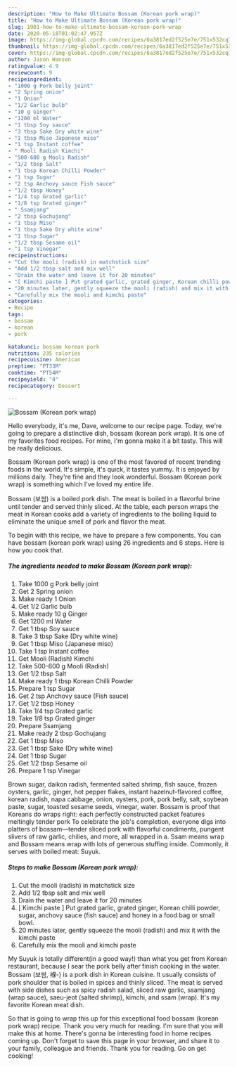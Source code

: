 ```yaml
---
description: "How to Make Ultimate Bossam (Korean pork wrap)"
title: "How to Make Ultimate Bossam (Korean pork wrap)"
slug: 1901-how-to-make-ultimate-bossam-korean-pork-wrap
date: 2020-05-18T01:02:47.957Z
image: https://img-global.cpcdn.com/recipes/6a3817ed2f525e7e/751x532cq70/bossam-korean-pork-wrap-recipe-main-photo.jpg
thumbnail: https://img-global.cpcdn.com/recipes/6a3817ed2f525e7e/751x532cq70/bossam-korean-pork-wrap-recipe-main-photo.jpg
cover: https://img-global.cpcdn.com/recipes/6a3817ed2f525e7e/751x532cq70/bossam-korean-pork-wrap-recipe-main-photo.jpg
author: Jason Hansen
ratingvalue: 4.9
reviewcount: 9
recipeingredient:
- "1000 g Pork belly joint"
- "2 Spring onion"
- "1 Onion"
- "1/2 Garlic bulb"
- "10 g Ginger"
- "1200 ml Water"
- "1 tbsp Soy sauce"
- "3 tbsp Sake Dry white wine"
- "1 tbsp Miso Japanese miso"
- "1 tsp Instant coffee"
- " Mooli Radish Kimchi"
- "500-600 g Mooli Radish"
- "1/2 tbsp Salt"
- "1 tbsp Korean Chilli Powder"
- "1 tsp Sugar"
- "2 tsp Anchovy sauce Fish sauce"
- "1/2 tbsp Honey"
- "1/4 tsp Grated garlic"
- "1/8 tsp Grated ginger"
- " Ssamjang"
- "2 tbsp Gochujang"
- "1 tbsp Miso"
- "1 tbsp Sake Dry white wine"
- "1 tbsp Sugar"
- "1/2 tbsp Sesame oil"
- "1 tsp Vinegar"
recipeinstructions:
- "Cut the mooli (radish) in matchstick size"
- "Add 1/2 tbsp salt and mix well"
- "Drain the water and leave it for 20 minutes"
- "[ Kimchi paste ] Put grated garlic, grated ginger, Korean chilli powder, sugar, anchovy sauce (fish sauce) and honey in a food bag or small bowl."
- "20 minutes later, gently squeeze the mooli (radish) and mix it with the kimchi paste"
- "Carefully mix the mooli and kimchi paste"
categories:
- Recipe
tags:
- bossam
- korean
- pork

katakunci: bossam korean pork 
nutrition: 235 calories
recipecuisine: American
preptime: "PT33M"
cooktime: "PT54M"
recipeyield: "4"
recipecategory: Dessert

---
```



![Bossam (Korean pork wrap)](https://img-global.cpcdn.com/recipes/6a3817ed2f525e7e/751x532cq70/bossam-korean-pork-wrap-recipe-main-photo.jpg)

Hello everybody, it's me, Dave, welcome to our recipe page. Today, we're going to prepare a distinctive dish, bossam (korean pork wrap). It is one of my favorites food recipes. For mine, I'm gonna make it a bit tasty. This will be really delicious.

Bossam (Korean pork wrap) is one of the most favored of recent trending foods in the world. It's simple, it's quick, it tastes yummy. It is enjoyed by millions daily. They're fine and they look wonderful. Bossam (Korean pork wrap) is something which I've loved my entire life.

Bossam (보쌈) is a boiled pork dish. The meat is boiled in a flavorful brine until tender and served thinly sliced. At the table, each person wraps the meat in Korean cooks add a variety of ingredients to the boiling liquid to eliminate the unique smell of pork and flavor the meat.


To begin with this recipe, we have to prepare a few components. You can have bossam (korean pork wrap) using 26 ingredients and 6 steps. Here is how you cook that.

<!--inarticleads1-->

##### The ingredients needed to make Bossam (Korean pork wrap):

1. Take 1000 g Pork belly joint
1. Get 2 Spring onion
1. Make ready 1 Onion
1. Get 1/2 Garlic bulb
1. Make ready 10 g Ginger
1. Get 1200 ml Water
1. Get 1 tbsp Soy sauce
1. Take 3 tbsp Sake (Dry white wine)
1. Get 1 tbsp Miso (Japanese miso)
1. Take 1 tsp Instant coffee
1. Get  Mooli (Radish) Kimchi
1. Take 500-600 g Mooli (Radish)
1. Get 1/2 tbsp Salt
1. Make ready 1 tbsp Korean Chilli Powder
1. Prepare 1 tsp Sugar
1. Get 2 tsp Anchovy sauce (Fish sauce)
1. Get 1/2 tbsp Honey
1. Take 1/4 tsp Grated garlic
1. Take 1/8 tsp Grated ginger
1. Prepare  Ssamjang
1. Make ready 2 tbsp Gochujang
1. Get 1 tbsp Miso
1. Get 1 tbsp Sake (Dry white wine)
1. Get 1 tbsp Sugar
1. Get 1/2 tbsp Sesame oil
1. Prepare 1 tsp Vinegar


Brown sugar, daikon radish, fermented salted shrimp, fish sauce, frozen oysters, garlic, ginger, hot pepper flakes, instant hazelnut-flavored coffee, korean radish, napa cabbage, onion, oysters, pork, pork belly, salt, soybean paste, sugar, toasted sesame seeds, vinegar, water. Bossam is proof that Koreans do wraps right: each perfectly constructed packet features meltingly tender pork To celebrate the job&#39;s completion, everyone digs into platters of bossam—tender sliced pork with flavorful condiments, pungent slivers of raw garlic, chilies, and more, all wrapped in a. Ssam means wrap and Bossam means wrap with lots of generous stuffing inside. Commonly, it serves with boiled meat: Suyuk. 

<!--inarticleads2-->

##### Steps to make Bossam (Korean pork wrap):

1. Cut the mooli (radish) in matchstick size
1. Add 1/2 tbsp salt and mix well
1. Drain the water and leave it for 20 minutes
1. [ Kimchi paste ] Put grated garlic, grated ginger, Korean chilli powder, sugar, anchovy sauce (fish sauce) and honey in a food bag or small bowl.
1. 20 minutes later, gently squeeze the mooli (radish) and mix it with the kimchi paste
1. Carefully mix the mooli and kimchi paste


My Suyuk is totally different(in a good way!) than what you get from Korean restaurant, because I sear the pork belly after finish cooking in the water. Bossam (보쌈, 褓-) is a pork dish in Korean cuisine. It usually consists of pork shoulder that is boiled in spices and thinly sliced. The meat is served with side dishes such as spicy radish salad, sliced raw garlic, ssamjang (wrap sauce), saeu-jeot (salted shrimp), kimchi, and ssam (wrap). It&#39;s my favorite Korean meat dish. 

So that is going to wrap this up for this exceptional food bossam (korean pork wrap) recipe. Thank you very much for reading. I'm sure that you will make this at home. There's gonna be interesting food in home recipes coming up. Don't forget to save this page in your browser, and share it to your family, colleague and friends. Thank you for reading. Go on get cooking!
